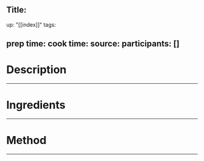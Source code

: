 Title: <!-- insert title -->
---
up: "[[index]]"
tags:
<!-- 
Insert tags to categorize the dish. For example if this were a potato salad you might use:
  - cooking/side
  - cooking/potato-salad
  - cooking/potato
If this were an asian noodle dish some options would be:
  - cooking/asian
  - cooking/noodle
-->
prep time: 
cook time: 
source: <!-- leave blank -->
participants: [] <!-- leave blank -->
---
# Description

---

# Ingredients

---

# Method

---